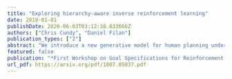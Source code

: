 ```yaml
---
title: "Exploring hierarchy-aware inverse reinforcement learning"
date: 2018-01-01
publishDate: 2020-06-03T03:12:38.033666Z
authors: ["Chris Cundy", "Daniel Filan"]
publication_types: ["2"]
abstract: "We introduce a new generative model for human planning under the Bayesian Inverse Reinforcement Learning (BIRL) framework which takes into account the fact that humans often plan using hierarchical strategies. We describe the Bayesian Inverse Hierarchical RL (BIHRL) algorithm for inferring the values of hierarchical planners, and use an illustrative toy model to show that BIHRL retains accuracy where standard BIRL fails. Furthermore, BIHRL is able to accurately predict the goals of ‘Wikispeedia’ game players, with inclusion of hierarchical structure in the model resulting in a large boost in accuracy. We show that BIHRL is able to significantly outperform BIRL even when we only have a weak prior on the hierarchical structure of the plans available to the agent, and discuss the significant challenges that remain for scaling up this framework to more realistic settings."
featured: false
publication: "*First Workshop on Goal Specifications for Reinforcement Learning, ICML 2018*"
url_pdf: https://arxiv.org/pdf/1807.05037.pdf
---
```


